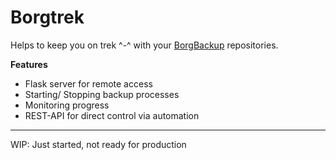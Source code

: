 # Borgtrek

Helps to keep you on trek ^-^ with your [BorgBackup](https://www.borgbackup.org/) repositories.

**Features**
- Flask server for remote access
- Starting/ Stopping backup processes
- Monitoring progress
- REST-API for direct control via automation

***
WIP: Just started, not ready for production